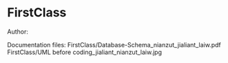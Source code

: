# FirstClass

Author:




Documentation files:
FirstClass/Database-Schema_nianzut_jialiant_laiw.pdf
FirstClass/UML before coding_jialiant_nianzut_laiw.jpg
